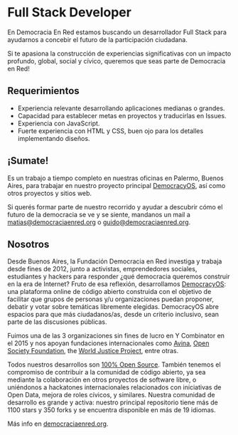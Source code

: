 Full Stack Developer
====================

En Democracia En Red estamos buscando un desarrollador Full Stack para ayudarnos a concebir el futuro de la participación ciudadana.

Si te apasiona la construcción de experiencias significativas con un impacto profundo, global, social y cívico, queremos que seas parte de Democracia en Red!

## Requerimientos

- Experiencia relevante desarrollando aplicaciones medianas o grandes.
- Capacidad para establecer metas en proyectos y traducirlas en Issues.
- Experiencia con JavaScript.
- Fuerte experiencia con HTML y CSS, buen ojo para los detalles implementando diseños.

## ¡Sumate!

Es un trabajo a tiempo completo en nuestras oficinas en Palermo, Buenos Aires, para trabajar en nuestro proyecto principal [DemocracyOS](http://github.com/DemocracyOS/democracyos), así como otros proyectos y sitios web.

Si querés formar parte de nuestro recorrido y ayudar a descubrir cómo el futuro de la democracia se ve y se siente, mandanos un mail a  [matias@democraciaenred.org](mailto:matias@democraciaenred.org) o [guido@democraciaenred.org](mailto:guido@democraciaenred.org).

## Nosotros

Desde Buenos Aires, la Fundación Democracia en Red investiga y trabaja desde fines de 2012, junto a activistas, emprendedores sociales, estudiantes y hackers para responder ¿qué democracia queremos construir en la era de Internet? Fruto de esa reflexión, desarrollamos [DemocracyOS](http://github.com/DemocracyOS/democracyos): una plataforma online de código abierto construida con el objetivo de facilitar que grupos de personas y/u organizaciones puedan proponer, debatir y votar sobre temáticas libremente elegidas. DemocracyOS abre espacios para que más ciudadanos/as, desde un criterio inclusivo, sean parte de las discusiones públicas.

Fuimos una de las 3 organizaciones sin fines de lucro en Y Combinator en el 2015 y nos apoyan fundaciones internacionales como [Avina](http://www.avina.net/), [Open Society Foundation](https://www.opensocietyfoundations.org/), the [World Justice Project](http://worldjusticeproject.org/), entre otras.

Todos nuestros desarrollos son [100% Open Source](https://github.com/DemocracyOS). También tenemos el compromiso de contribuir a la comunidad de código abierto, ya sea mediante la colaboración en otros proyectos de software libre, o uniéndonos a hackatones internacionales relacionados con iniciativas de Open Data, mejora de roles cívicos, y similares. Nuestra comunidad de desarrollo es grande y activa: nuestro principal repositorio tiene más de 1100 stars y 350 forks y se encuentra disponible en más de 19 idiomas.

Más info en [democraciaenred.org](http://democraciaenred.org/).
